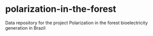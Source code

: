 # polarization-in-the-forest

Data repository for the project Polarization in the forest bioelectricity generation in Brazil
